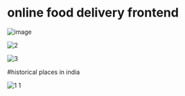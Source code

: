 # online food delivery frontend
![image](https://user-images.githubusercontent.com/85859276/222979952-d826a17f-daec-4e06-8b7b-6e19aeb7e46f.png)

![2](https://user-images.githubusercontent.com/85859276/222980076-2418d927-2890-4127-9107-0631bd822166.png)

![3](https://user-images.githubusercontent.com/85859276/222980130-c1ee04f8-5fa0-4c6b-8536-05213d8ea6c9.png)

#historical places in india

![1 1](https://user-images.githubusercontent.com/85859276/222980199-b4381440-11a5-40ac-b7f1-1a2c40f7eb32.png)



